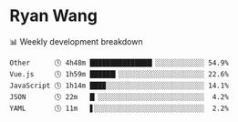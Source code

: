 # Ryan Wang

 <!-- waka-box start -->
📊 Weekly development breakdown
```text
Other      🕓 4h48m ███████████████▎░░░░░░░░░░░░ 54.9%
Vue.js     🕓 1h59m ██████▎░░░░░░░░░░░░░░░░░░░░░ 22.6%
JavaScript 🕓 1h14m ███▉░░░░░░░░░░░░░░░░░░░░░░░░ 14.1%
JSON       🕓 22m   █▏░░░░░░░░░░░░░░░░░░░░░░░░░░  4.2%
YAML       🕓 11m   ▋░░░░░░░░░░░░░░░░░░░░░░░░░░░  2.2%
```
<!-- Powered by https://github.com/YouEclipse/waka-box-go . -->
<!-- waka-box end -->